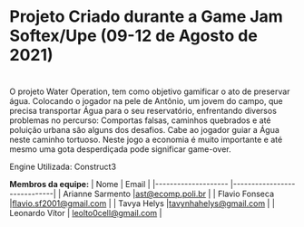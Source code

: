 # Projeto Criado durante a Game Jam Softex/Upe (09-12 de Agosto de 2021) <h1>

O projeto Water Operation, tem como objetivo gamificar o ato de preservar água. Colocando o jogador na pele de Antônio, um jovem do campo, que precisa transportar Água para o seu reservatório, enfrentando diversos problemas no percurso: Comportas falsas, caminhos quebrados e até poluição urbana são alguns dos desafios. Cabe ao jogador guiar a Água neste caminho tortuoso.
Neste jogo a economia é muito importante e até mesmo uma gota desperdiçada pode significar game-over.

Engine Utilizada:
Construct3

**Membros da equipe:**
|          Nome           |     Email       |
|--------------------  |-----------------------------|
| Arianne Sarmento |ast@ecomp.poli.br |
| Flavio Fonseca       |flavio.sf2001@gmail.com |
| Tavya Helys            |tavynhahelys@gmail.com |
| Leonardo Vítor      | leolto0cell@gmail.com |
